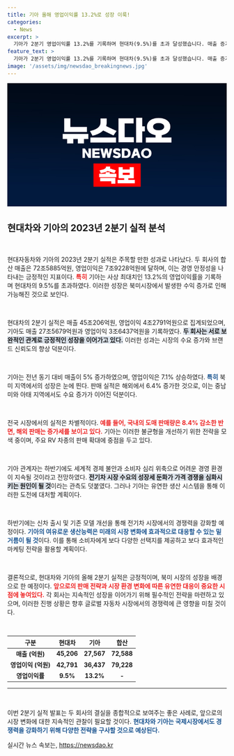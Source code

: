 ```yaml
---
title: 기아 올해 영업이익률 13.2%로 성장 이룩!
categories:
  - News
excerpt: >
  기아가 2분기 영업이익률 13.2%를 기록하며 현대차(9.5%)를 초과 달성했습니다. 매출 증가에도 불구, 국내 판매는 감소세를 보였는데, 하반기 경제 불확실성에 대한 우려가 커지고 있습니다. 기아는 전기차 시장 뚫기와 함께 지역별 균형 성장을 목표로 하고 있습니다.
feature_text: >
  기아가 2분기 영업이익률 13.2%를 기록하며 현대차(9.5%)를 초과 달성했습니다. 매출 증가에도 불구, 국내 판매는 감소세를 보였는데, 하반기 경제 불확실성에 대한 우려가 커지고 있습니다. 기아는 전기차 시장 뚫기와 함께 지역별 균형 성장을 목표로 하고 있습니다.
image: '/assets/img/newsdao_breakingnews.jpg'
---
```


<p><img src="/assets/img/newsdao_breakingnews.jpg" alt="bookingtag 속보" /></p>

<h2 data-ke-size="size26">현대차와 기아의 2023년 2분기 실적 분석</h2>

<p data-ke-size="size16">&nbsp;</p>

<p>현대자동차와 기아의 2023년 2분기 실적은 주목할 만한 성과로 나타났다. 두 회사의 합산 매출은 72조5885억원, 영업이익은 7조9228억원에 달하며, 이는 경영 안정성을 나타내는 긍정적인 지표이다. <b><span style="color: #ee2323;">특히</span></b> 기아는 사상 최대치인 13.2%의 영업이익률을 기록하며 현대차의 9.5%를 초과하였다. 이러한 성장은 북미시장에서 발생한 수익 증가로 인해 가능해진 것으로 보인다.</p>

<p data-ke-size="size16">&nbsp;</p>

<p>현대차의 2분기 실적은 매출 45조206억원, 영업이익 4조2791억원으로 집계되었으며, 기아도 매출 27조5679억원과 영업이익 3조6437억원을 기록하였다. <b><span style="background-color: #21538527;">두 회사는 서로 보완적인 관계로 긍정적인 성장을 이어가고 있다.</span></b> 이러한 성과는 시장의 수요 증가와 브랜드 신뢰도의 향상 덕분이다. </p>

<p data-ke-size="size16">&nbsp;</p>

<p>기아는 전년 동기 대비 매출이 5% 증가하였으며, 영업이익은 7.1% 상승하였다. <b><span style="color: #1a5490;">특히</span></b> 북미 지역에서의 성장은 눈에 띈다. 판매 실적은 해외에서 6.4% 증가한 것으로, 이는 중남미와 아태 지역에서도 수요 증가가 이어진 덕분이다.</p>

<p data-ke-size="size16">&nbsp;</p>

<p>전국 시장에서의 실적은 차별적이다. <b><span style="color: #ee2323;">예를 들어, 국내의 도매 판매량은 8.4% 감소한 반면, 해외 판매는 증가세를 보이고 있다.</span></b> 기아는 이러한 불균형을 개선하기 위한 전략을 모색 중이며, 주요 RV 차종의 판매 확대에 중점을 두고 있다. </p>

<p data-ke-size="size16">&nbsp;</p>

<p>기아 관계자는 하반기에도 세계적 경제 불안과 소비자 심리 위축으로 어려운 경영 환경이 지속될 것이라고 전망하였다. <b><span style="background-color: #21538527;">전기차 시장 수요의 성장세 둔화가 가격 경쟁을 심화시키는 원인이 될 것</span></b>이라는 관측도 덧붙였다. 그러나 기아는 유연한 생산 시스템을 통해 이러한 도전에 대처할 계획이다.</p>

<p data-ke-size="size16">&nbsp;</p>

<p>하반기에는 신차 출시 및 기존 모델 개선을 통해 전기차 시장에서의 경쟁력을 강화할 예정이다. <b><span style="color: #1a5490;">기아의 여유로운 생산능력은 미래의 시장 변화에 효과적으로 대응할 수 있는 밑거름이 될 것</span></b>이다. 이를 통해 소비자에게 보다 다양한 선택지를 제공하고 보다 효과적인 마케팅 전략을 활용할 계획이다.</p>

<p data-ke-size="size16">&nbsp;</p>

<p>결론적으로, 현대차와 기아의 올해 2분기 실적은 긍정적이며, 북미 시장의 성장을 배경으로 한 예정이다. <b><span style="color: #ee2323;">앞으로의 판매 전략과 시장 환경 변화에 따른 유연한 대응이 중요한 시점에 놓여있다.</span></b> 각 회사는 지속적인 성장을 이어가기 위해 필수적인 전략을 마련하고 있으며, 이러한 진행 상황은 향후 글로벌 자동차 시장에서의 경쟁력에 큰 영향을 미칠 것이다.</p>

<p data-ke-size="size16">&nbsp;</p>

<table>
    <thead>
        <tr>
            <th style="text-align: center;">구분</th>
            <th style="text-align: center;">현대차</th>
            <th style="text-align: center;">기아</th>
            <th style="text-align: center;">합산</th>
        </tr>
    </thead>
    <tbody>
        <tr>
            <td style="text-align: center; height: 17px;"><b>매출 (억원)</b></td>
            <td style="text-align: center; height: 17px;"><b>45,206</b></td>
            <td style="text-align: center; height: 17px;"><b>27,567</b></td>
            <td style="text-align: center; height: 17px;"><b>72,588</b></td>
        </tr>
        <tr>
            <td style="text-align: center; height: 17px;"><b>영업이익 (억원)</b></td>
            <td style="text-align: center; height: 17px;"><b>42,791</b></td>
            <td style="text-align: center; height: 17px;"><b>36,437</b></td>
            <td style="text-align: center; height: 17px;"><b>79,228</b></td>
        </tr>
        <tr>
            <td style="text-align: center; height: 17px;"><b>영업이익률</b></td>
            <td style="text-align: center; height: 17px;"><b>9.5%</b></td>
            <td style="text-align: center; height: 17px;"><b>13.2%</b></td>
            <td style="text-align: center; height: 17px;"><b>-</b></td>
        </tr>
    </tbody>
</table>

<hr> 

<p data-ke-size="size16">&nbsp;</p>

<p>이번 2분기 실적 발표는 두 회사의 결실을 종합적으로 보여주는 좋은 사례로, 앞으로의 시장 변화에 대한 지속적인 관찰이 필요할 것이다. <b><span style="color: #1a5490;">현대차와 기아는 국제시장에서도 경쟁력을 강화하기 위해 다양한 전략을 구사할 것으로 예상된다.</span></b></p>
실시간 뉴스 속보는, <a href="https://newsdao.kr" rel="dofollow">https://newsdao.kr</a>


